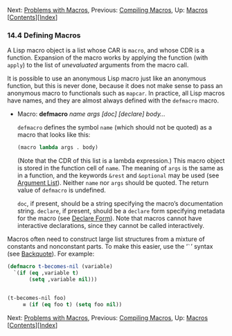 

Next: [Problems with Macros](Problems-with-Macros.html), Previous: [Compiling Macros](Compiling-Macros.html), Up: [Macros](Macros.html)   \[[Contents](index.html#SEC_Contents "Table of contents")]\[[Index](Index.html "Index")]

### 14.4 Defining Macros

A Lisp macro object is a list whose CAR is `macro`, and whose CDR is a function. Expansion of the macro works by applying the function (with `apply`) to the list of *unevaluated* arguments from the macro call.

It is possible to use an anonymous Lisp macro just like an anonymous function, but this is never done, because it does not make sense to pass an anonymous macro to functionals such as `mapcar`. In practice, all Lisp macros have names, and they are almost always defined with the `defmacro` macro.

*   Macro: **defmacro** *name args \[doc] \[declare] body…*

    `defmacro` defines the symbol `name` (which should not be quoted) as a macro that looks like this:

    ```lisp
    (macro lambda args . body)
    ```

    (Note that the CDR of this list is a lambda expression.) This macro object is stored in the function cell of `name`. The meaning of `args` is the same as in a function, and the keywords `&rest` and `&optional` may be used (see [Argument List](Argument-List.html)). Neither `name` nor `args` should be quoted. The return value of `defmacro` is undefined.

    `doc`, if present, should be a string specifying the macro’s documentation string. `declare`, if present, should be a `declare` form specifying metadata for the macro (see [Declare Form](Declare-Form.html)). Note that macros cannot have interactive declarations, since they cannot be called interactively.

Macros often need to construct large list structures from a mixture of constants and nonconstant parts. To make this easier, use the ‘`` ` ``’ syntax (see [Backquote](Backquote.html)). For example:

```lisp
(defmacro t-becomes-nil (variable)
  `(if (eq ,variable t)
       (setq ,variable nil)))
```

```lisp
```

```lisp
(t-becomes-nil foo)
     ≡ (if (eq foo t) (setq foo nil))
```

Next: [Problems with Macros](Problems-with-Macros.html), Previous: [Compiling Macros](Compiling-Macros.html), Up: [Macros](Macros.html)   \[[Contents](index.html#SEC_Contents "Table of contents")]\[[Index](Index.html "Index")]
